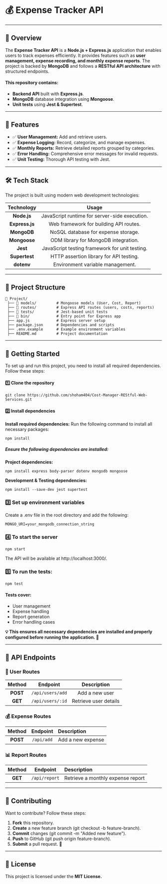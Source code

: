 # 💰 Expense Tracker API 

___

  ## 📌 Overview
The **Expense Tracker API** is a **Node.js + Express.js** application that enables users to track expenses efficiently.
It provides features such as **user management, expense recording, and monthly expense reports**.
The project is backed by **MongoDB** and follows a **RESTful API architecture** with structured endpoints.

#### This repository contains:

* **Backend API** built with **Express.js**.
* **MongoDB** database integration using **Mongoose**.
* **Unit tests** using **Jest & Supertest**.
  
___

## 🌟 Features
* ✅ **User Management:** Add and retrieve users.
* ✅ **Expense Logging:** Record, categorize, and manage expenses.
* ✅ **Monthly Reports:** Retrieve detailed reports grouped by categories.
* ✅ **Error Handling:** Comprehensive error messages for invalid requests.
* ✅ **Unit Testing:** Thorough API testing with Jest.

---

## 🛠️ Tech Stack
The project is built using modern web development technologies:

| Technology | Usage |
|:----------:|:----------:|
| **Node.js**|JavaScript runtime for server-side execution. |
| **Express.js** |Web framework for building API routes. |
| **MongoDB**	|NoSQL database for expense storage. |
| **Mongoose** |ODM library for MongoDB integration. |
| **Jest** |JavaScript testing framework for unit testing. |
| **Supertest** |HTTP assertion library for API testing. |
| **dotenv** |Environment variable management. |

---

## 📂 Project Structure
```
📂 Project/
 ├── 📁 models/         # Mongoose models (User, Cost, Report)
 ├── 📁 routes/         # Express API routes (users, costs, reports)
 ├── 📁 tests/          # Jest-based unit tests
 ├── 📁 bin/            # Entry point for Express app
 ├── app.js            # Express server setup
 ├── package.json      # Dependencies and scripts
 ├── .env.example      # Example environment variables
 ├── README.md         # Project documentation
```

---

## 🚀 Getting Started
To set up and run this project, you need to install all required dependencies. Follow these steps:
#### 1️⃣ Clone the repository
```
git clone https://github.com/shoham404/Cost-Manager-REStful-Web-Services.git
```
#### 2️⃣ Install dependencies
**Install required dependencies:** Run the following command to install all necessary packages:
```
npm install
```
##### Ensure the following dependencies are installed:
**Project dependencies:**
```
npm install express body-parser dotenv mongodb mongoose
```
**Development & Testing dependencies:**
```
npm install --save-dev jest supertest
```
### 3️⃣ Set up environment variables
Create a .env file in the root directory and add the following:
```
MONGO_URI=your_mongodb_connection_string
```
### 4️⃣ To start the server
```
npm start
```
The API will be available at http://localhost:3000/.
### 5️⃣ To run the tests:
```
npm test
```
#### Tests cover:

* User management
* Expense handling
* Report generation
* Error handling cases

**💡 This ensures all necessary dependencies are installed and properly configured before running the application. 🚀**

---

## 📡 API Endpoints
### 🧑 User Routes
| Method | Endpoint | Description |
|:----------:|:----------:|:----------:|
| **POST**   | `/api/users/add` | Add a new user |
| **GET**  | `/api/users/:id`   | Retrieve user details |

### 💰 Expense Routes
| Method | Endpoint | Description |
|:----------:|:----------:|:-------
| **POST**   | `/api/add` | Add a new expense |

### 📊 Report Routes
| Method | Endpoint | Description |
|:----------:|:----------:|:-------
| **GET**   | `/api/report` | Retrieve a monthly expense report |

---

## 🤝 Contributing

Want to contribute? Follow these steps:

1. **Fork** this repository.
2. **Create** a new feature branch (git checkout -b feature-branch).
3. **Commit** changes (git commit -m "Added new feature").
4. **Push** to GitHub (git push origin feature-branch).
5. **Submit** a pull request. 🚀

---

## 📝 License
This project is licensed under the **MIT License.** 




